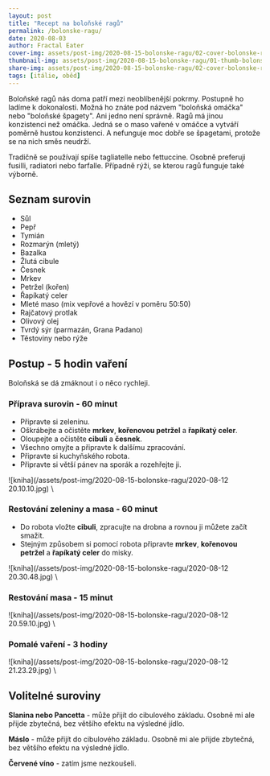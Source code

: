 ```yaml
---
layout: post
title: "Recept na boloňské ragů"
permalink: /bolonske-ragu/
date: 2020-08-03
author: Fractal Eater
cover-img: assets/post-img/2020-08-15-bolonske-ragu/02-cover-bolonske-ragu.jpg
thumbnail-img: assets/post-img/2020-08-15-bolonske-ragu/01-thumb-bolonske-ragu.jpg
share-img: assets/post-img/2020-08-15-bolonske-ragu/02-cover-bolonske-ragu.jpg
tags: [itálie, oběd]
---
```


Boloňské ragů nás doma patří mezi neoblíbenější pokrmy. Postupně ho ladíme k dokonalosti. Možná ho znáte pod názvem "boloňská omáčka" nebo "boloňské špagety". Ani jedno není správně. Ragů má jinou konzistenci než omáčka. Jedná se o maso vařené v omáčce a vytváří poměrně hustou konzistenci. A nefunguje moc dobře se špagetami, protože se na nich směs neudrží.

Tradičně se používají spíše tagliatelle nebo fettuccine. Osobně preferuji fusilli, radiatori nebo farfalle. Případně rýži, se kterou ragů funguje také výborně.

## Seznam surovin

* Sůl
* Pepř
* Tymián
* Rozmarýn (mletý)
* Bazalka
* Žlutá cibule
* Česnek
* Mrkev
* Petržel (kořen)
* Řapíkatý celer
* Mleté maso (mix vepřové a hovězí v poměru 50:50)
* Rajčatový protlak
* Olivový olej
* Tvrdý sýr (parmazán, Grana Padano)
* Těstoviny nebo rýže

## Postup - 5 hodin vaření

Boloňská se dá zmáknout i o něco rychleji.

### Příprava surovin - 60 minut

* Připravte si zeleninu.
* Oškrábejte a očistěte **mrkev**, **kořenovou petržel** a **řapíkatý celer**.
* Oloupejte a očistěte **cibuli** a **česnek**.
* Všechno omyjte a připravte k dalšímu zpracování.
* Připravte si kuchyňského robota.
* Připravte si větší pánev na sporák a rozehřejte ji.

![kniha](/assets/post-img/2020-08-15-bolonske-ragu/2020-08-12 20.10.10.jpg) \

### Restování zeleniny a masa - 60 minut

* Do robota vložte **cibuli**, zpracujte na drobna a rovnou ji můžete začít smažit.
* Stejným způsobem si pomocí robota připravte **mrkev**, **kořenovou petržel** a **řapíkatý celer** do misky.

![kniha](/assets/post-img/2020-08-15-bolonske-ragu/2020-08-12 20.30.48.jpg) \

### Restování masa - 15 minut

![kniha](/assets/post-img/2020-08-15-bolonske-ragu/2020-08-12 20.59.10.jpg) \

### Pomalé vaření - 3 hodiny

![kniha](/assets/post-img/2020-08-15-bolonske-ragu/2020-08-12 21.23.29.jpg) \

## Volitelné suroviny

**Slanina nebo Pancetta** - může přijít do cibulového základu. Osobně mi ale přijde zbytečná, bez většího efektu na výsledné jídlo.

**Máslo** - může přijít do cibulového základu. Osobně mi ale přijde zbytečná, bez většího efektu na výsledné jídlo.

**Červené víno** - zatím jsme nezkoušeli.
